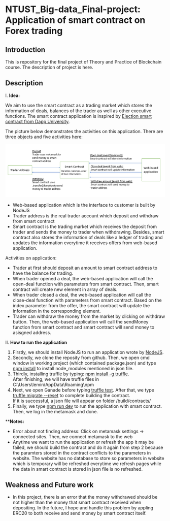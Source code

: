# NTUST_Big-data_Final-project: Application of smart contract on Forex trading

## Introduction

This is repository for the final project of Theory and Practice of Blockchain course. The description of project is here.

## Description
I. <strong>Idea:</strong>
  
  We aim to use the smart contract as a trading market which stores the information of deals, balances of the trader as well as other executive functions. The smart contract application is inspired by [Election smart contract from Dapp University](https://www.dappuniversity.com/articles/the-ultimate-ethereum-dapp-tutorial). 

  The picture below demonstrates the activities on this application. There are three objects and five activities here:
  
  <img src="smart-contract-activities.PNG" alt="1" width = auto height = auto>
  
  * Web-based application which is the interface to customer is built by NodeJS
  * Trader address is the real trader account which deposit and withdraw from smart contract
  * Smart contract is the trading market which receives the deposit from trader and sends the money to trader when withdrawing. Besides, smart contract also stores the information of deals like a ledger of trading and updates the information everytime it receives offers from web-based application.
  
  Activities on application:
  
  * Trader at first should deposit an amount to smart contract address to have the balance for trading.
  * When trader opened a deal, the web-based application will call the open-deal function with parameters from smart contract. Then, smart contract will create new element in array of deals. 
  * When trader closed a deal, the web-based application will call the close-deal function with parameters from smart contract. Based on the index parameter from the offer, the smart contract will update the information in the corresponding element.
  * Trader can withdraw the money from the market by clicking on withdraw button. Then, the web-based application will call the sendMoney function from smart contract and smart contract will send money to asisgned address. 

II. <strong>How to run the application</strong>

  1. Firstly, we should install NodeJS to run an application wrote by [NodeJS](https://nodejs.org/en/).  
  2. Secondly, we clone the reposity from github. Then, we open cmd window in working project (which contained package.json) and type <ins>npm install</ins> to install node_modules mentioned in json file.
  3. Thirdly, installing truffle by typing: <ins>npm install -g truffle</ins>. <br>After finishing, we will have truffle files in C:\Users\lemin\AppData\Roaming\npm
  4. Next, we open Ganade before typing <ins>truffle test</ins>. After that, we type <ins>truffle migrate --reset</ins> to complete building the contract. <br>If it is successful, a json file will appear on folder /build/contracts/
  5. Finally, we type <ins>npm run dev</ins> to run the application with smart contract. Then, we log in the metamask and done.

  **<strong>Notes:</strong> 
  * Error about not finding address: Click on metamask settings -> connected sites. Then, we connect metamask to the web
  * Anytime we want to run the application or refresh the app it may be failed, we should build the contract and do it again from step 2 because the paramters stored in the contract conflicts to the parameters in website. The website has no database to store so parameters in website which is temporary will be refreshed everytime we refresh pages while the data in smart contract is stored in json file is no refreshed.  

## <strong>Weakness and Future work</strong> 

* In this project, there is an error that the money withdrawed should be not higher than the money that smart contract received when depositing. In the future, I hope and handle this problem by appling ERC20 to both receive and send money by smart contract itself.


